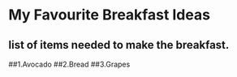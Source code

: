 # My Favourite Breakfast Ideas
## list of items needed to make the breakfast.

##1.Avocado
##2.Bread
##3.Grapes
